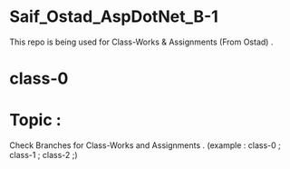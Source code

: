 # Saif_Ostad_AspDotNet_B-1
This repo is being used for Class-Works & Assignments (From Ostad) .


# class-0
# Topic :


Check Branches for Class-Works and Assignments .
(example : class-0 ; class-1 ; class-2 ;)
